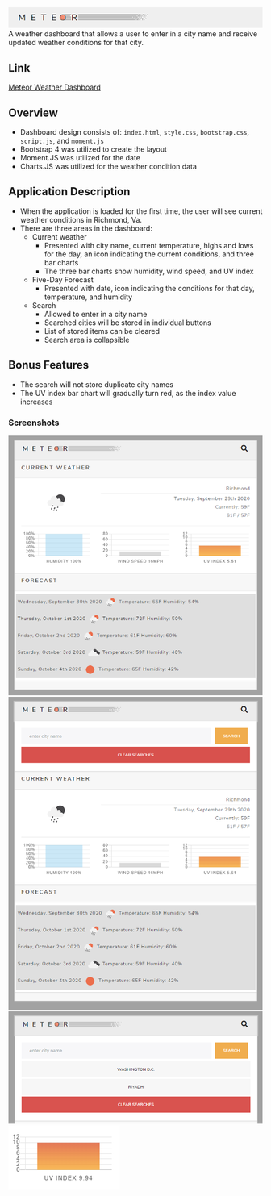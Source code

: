 ![logo](https://github.com/Bertodemus/Meteor-Weather-Dashboard/blob/master/images/Logo.png)<br>
A weather dashboard that allows a user to enter in a city name and receive updated weather conditions for that city.

## Link
[Meteor Weather Dashboard](https://bertodemus.github.io/Meteor-Weather-Dashboard/)

## Overview

* Dashboard design consists of: `index.html`, `style.css`, `bootstrap.css`, `script.js`, and `moment.js`
* Bootstrap 4 was utilized to create the layout
* Moment.JS was utilized for the date
* Charts.JS was utilized for the weather condition data

## Application Description

* When the application is loaded for the first time, the user will see current weather conditions in Richmond, Va.
* There are three areas in the dashboard:
    * Current weather
        * Presented with city name, current temperature, highs and lows for the day, an icon indicating the current conditions, and three bar charts
        * The three bar charts show humidity, wind speed, and UV index
    * Five-Day Forecast
        * Presented with date, icon indicating the conditions for that day, temperature, and humidity
    * Search
        * Allowed to enter in a city name
        * Searched cities will be stored in individual buttons
        * List of stored items can be cleared
        * Search area is collapsible

## Bonus Features

* The search will not store duplicate city names
* The UV index bar chart will gradually turn red, as the index value increases

### Screenshots

![Main view](https://github.com/Bertodemus/Meteor-Weather-Dashboard/blob/master/images/Main.png)
![Search view](https://github.com/Bertodemus/Meteor-Weather-Dashboard/blob/master/images/Main_search.png)
![Search view with stored items](https://github.com/Bertodemus/Meteor-Weather-Dashboard/blob/master/images/Search.png)
![UV chart view](https://github.com/Bertodemus/Meteor-Weather-Dashboard/blob/master/images/UV.png)


